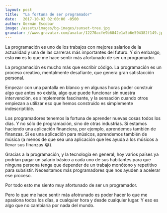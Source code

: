 ```yaml
---
layout: post
title:  "La fortuna de ser programador"
date:   2017-10-02 02:00:00 -0500
author: Germán Escobar
image: /assets/images/bg-images/sunset-tree.jpg
gravatar: //www.gravatar.com/avatar/12270acfe9b6842e1a5b6e594382f149.jpg?s=80
---
```


La programación es uno de los trabajos con mejores salarios de la actualidad y una de las carreras más importantes del futuro. Y sin embargo, esto **no** es lo que me hace sentir más afortunado de ser un programador.<!-- more -->

La programación es mucho más que escribir código. La programación es un proceso creativo, mentalmente desafiante, que genera gran satisfacción personal.

Empezar con una pantalla en blanco y en algunas horas poder construir algo que antes no existía, algo que puede funcionar sin nuestra intervención, es simplemente fascinante, y la sensación cuando otros empiezan a utilizar eso que hemos construído es simplemente indescriptible.

Los programadores tenemos la fortuna de aprender nuevas cosas todos los días. Y no sólo de programación, sino de otras industrias. Si estamos haciendo una aplicación financiera, por ejemplo, aprendemos también de finanzas. Si es una aplicación para músicos, aprendemos también de música (a menos de que sea una aplicación que les ayuda a los músicos a llevar sus finanzas 😂).

Gracias a la programación, y la tecnología en general, hoy varios países ya podrían pagar un salario básico a cada uno de sus habitantes para que ninguna persona tenga que depender de un trabajo monótono y repetitivo para subsistir. Necesitamos más programadores que nos ayuden a acelerar ese proceso.

Por todo esto me siento muy afortunado de ser un programador.

Pero lo que me hace sentir más afotrunado es poder hacer lo que me apasiona todos los días, a cualquier hora y desde cualquier lugar. Y eso es algo que no cambiaría por nada del mundo.

